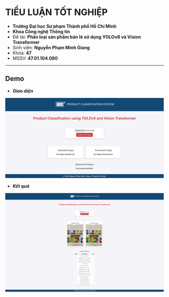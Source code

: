 # TIỂU LUẬN TỐT NGHIỆP
- **Trường Đại học Sư phạm Thành phố Hồ Chí Minh**
- **Khoa Công nghệ Thông tin**
- Đề tài: **Phân loại sản phẩm bán lẻ sử dụng YOLOv8 và Vision Transformer**
- Sinh viên: **Nguyễn Phạm Minh Giang**
- Khóa: **47**
- MSSV: **47.01.104.080**
---
## Demo
- ***Giao diện***

![alt text](/temp_images/demo.png)

- ***Kết quả***

![alt text](/temp_images/demo2.png)